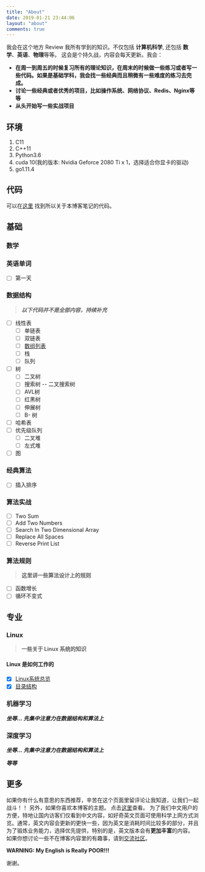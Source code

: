 ```yaml
---
title: "About"
date: 2019-01-21 23:44:06
layout: "about"
comments: true
---
```


我会在这个地方 Review 我所有学到的知识。不仅包括 **计算机科学**, 还包括 **数学**、**英语**、**物理**等等。
这会是个持久战，内容会每天更新。我会：

+ **在周一到周五的时候复习所有的理论知识，在周末的时候做一些练习或者写一些代码。如果是基础学科，我会找一些经典而且稍微有一些难度的练习去完成。**
+ **讨论一些经典或者优秀的项目，比如操作系统、网络协议、Redis、Nginx等等**
+ **从头开始写一些实战项目**

## 环境

1. C11
2. C++11
3. Python3.6
4. cuda 10(我的版本: Nvidia Geforce 2080 Ti x 1，选择适合你显卡的驱动)
5. go1.11.4

## 代码

可以在[这里](https://github.com/sherlockblaze/all_knowledge_review) 找到所以关于本博客笔记的代码。

## 基础

### 数学

### 英语单词

- [ ] 第一天

### 数据结构

> ***以下代码并不是全部内容，持续补充***

- [ ] 线性表
    - [ ] 单链表
    - [ ] 双链表
    - [ ] [数组列表](https://sherlockblaze.com/2019/01/21/cs/ds/ArrayList/)
    - [ ] 栈
    - [ ] 队列
- [ ] 树
    - [ ] 二叉树
    - [ ] 搜索树 -- 二叉搜索树
    - [ ] AVL树
    - [ ] 红黑树
    - [ ] 伸展树
    - [ ] B- 树
- [ ] 哈希表
- [ ] 优先级队列
    - [ ] 二叉堆
    - [ ] 左式堆
- [ ] 图

### 经典算法

- [ ] 插入排序

### 算法实战

- [ ] Two Sum
- [ ] Add Two Numbers
- [ ] Search In Two Dimensional Array
- [ ] Replace All Spaces
- [ ] Reverse Print List

### 算法规则

> **这里讲一些算法设计上的规则**

- [ ] 函数增长
- [ ] 循环不变式

## 专业

### Linux

> **一些关于 Linux 系统的知识**

#### Linux 是如何工作的

- [x] [Linux系统总览](https://sherlockblaze.com/2019/02/26/profession/linux/how-linux-works/The-Big-Picture-Of-Linux)
- [x] [目录结构](https://sherlockblaze.com/2019/03/04/profession/linux/how-linux-works/Directory-Hierarchy)

### 机器学习

***坐等... 先集中注意力在数据结构和算法上***

### 深度学习

***坐等... 先集中注意力在数据结构和算法上***

***等等***

## 更多

如果你有什么有意思的东西推荐，辛苦在这个页面里留评论让我知道，让我们一起战斗！！
另外，如果你喜欢本博客的主题。 点击[这里](https://github.com/sherlockblaze/hexo-theme-new_BeanTech_theme)查看。
为了我们中文用户的方便，特地让国内访客们仅看到中文内容，如好奇英文页面可使用科学上网方式浏览。通常，英文内容会更新的更快一些，因为英文是消耗时间比较多的部分，并且为了锻炼业务能力，选择优先提供，特别的是，英文版本会有**更加丰富**的内容。
如果你想讨论一些不在博客内容里的有趣事，请到[交流社区](https://sherlockblaze.com/community/)。

**WARNING: My English is Really POOR!!!**

谢谢。